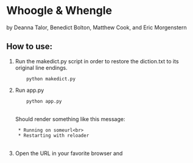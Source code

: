 <h1> Whoogle & Whengle </h1>
by Deanna Talor, Benedict Bolton, Matthew Cook, and Eric Morgenstern

<h2>How to use:</h2> 

<ol> 
<li>
Run the makedict.py script in order to restore the diction.txt to its original line endings. 
</li>

```
    python makedict.py
```

<li> Run app.py
<br> 

```
    python app.py
```
<br>
Should render something like this message:
<br>

```
 * Running on someurl<br>
 * Restarting with reloader
```
<br>
</li>
<li>
Open the URL in your favorite browser and 
</li>
</ol>


